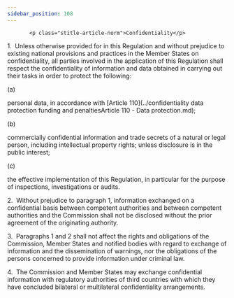 ```yaml
---
sidebar_position: 108
---
```

           <p class="stitle-article-norm">Confidentiality</p>
   <p class="norm">1.&nbsp;&nbsp;Unless otherwise provided for in this 
Regulation and without prejudice to existing national provisions and 
practices in the Member&nbsp;States on confidentiality, all parties 
involved in the application of this Regulation shall respect the 
confidentiality of information and data obtained in carrying out their 
tasks in order to protect the following:</p>
   <div class="grid-container grid-list">
      <div class="list grid-list-column-1">
         <span>(a)&nbsp;</span>
      </div>
      <div class="grid-list-column-2">
         <p class="norm">personal data, in accordance with [Article&nbsp;110](../confidentiality data protection funding and penaltiesArticle 110 - Data protection.md);</p>
      </div>
   </div>
   <div class="grid-container grid-list">
      <div class="list grid-list-column-1">
         <span>(b)&nbsp;</span>
      </div>
      <div class="grid-list-column-2">
         <p class="norm">commercially confidential information and trade
 secrets of a natural or legal person, including intellectual property 
rights; unless disclosure is in the public interest;</p>
      </div>
   </div>
   <div class="grid-container grid-list">
      <div class="list grid-list-column-1">
         <span>(c)&nbsp;</span>
      </div>
      <div class="grid-list-column-2">
         <p class="norm">the effective implementation of this Regulation, in particular for the purpose of inspections, investigations or audits.</p>
      </div>
   </div>
   <p class="norm">2.&nbsp;&nbsp;Without prejudice to paragraph&nbsp;1, 
information exchanged on a confidential basis between competent 
authorities and between competent authorities and the Commission shall 
not be disclosed without the prior agreement of the originating 
authority.</p>
   <p class="norm">3.&nbsp;&nbsp;Paragraphs 1 and 2 shall not affect the
 rights and obligations of the Commission, Member&nbsp;States and 
notified bodies with regard to exchange of information and the 
dissemination of warnings, nor the obligations of the persons concerned 
to provide information under criminal law.</p>
   <p class="norm">4.&nbsp;&nbsp;The Commission and Member&nbsp;States 
may exchange confidential information with regulatory authorities of 
third countries with which they have concluded bilateral or multilateral
 confidentiality arrangements.</p>